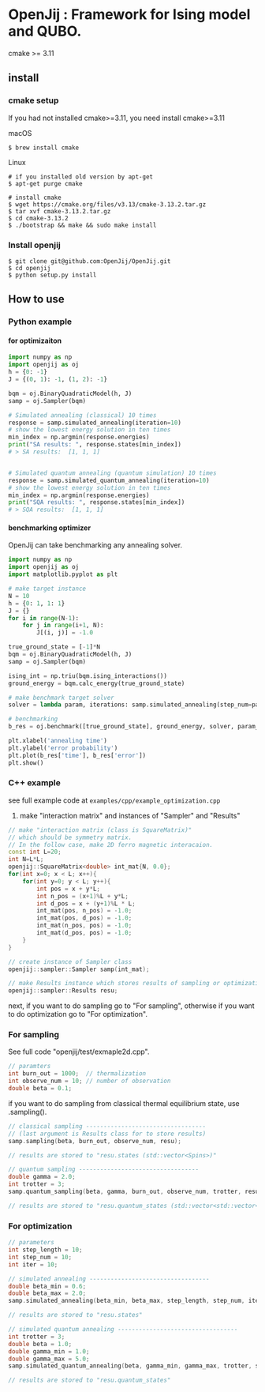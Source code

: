 # OpenJij : Framework for Ising model and QUBO.

cmake >= 3.11

## install

### cmake setup

If you had not installed cmake>=3.11, you need install cmake>=3.11

macOS
```
$ brew install cmake
```

Linux
```
# if you installed old version by apt-get
$ apt-get purge cmake

# install cmake 
$ wget https://cmake.org/files/v3.13/cmake-3.13.2.tar.gz
$ tar xvf cmake-3.13.2.tar.gz
$ cd cmake-3.13.2
$ ./bootstrap && make && sudo make install 
```

### Install openjij 
```
$ git clone git@github.com:OpenJij/OpenJij.git
$ cd openjij
$ python setup.py install
```

## How to use

### Python example

#### for optimizaiton

```python
import numpy as np
import openjij as oj
h = {0: -1}
J = {(0, 1): -1, (1, 2): -1}

bqm = oj.BinaryQuadraticModel(h, J) 
samp = oj.Sampler(bqm)

# Simulated annealing (classical) 10 times
response = samp.simulated_annealing(iteration=10)
# show the lowest energy solution in ten times
min_index = np.argmin(response.energies)
print("SA results: ", response.states[min_index])
# > SA results:  [1, 1, 1]


# Simulated quantum annealing (quantum simulation) 10 times
response = samp.simulated_quantum_annealing(iteration=10)
# show the lowest energy solution in ten times
min_index = np.argmin(response.energies)
print("SQA results: ", response.states[min_index])
# > SQA results:  [1, 1, 1]
```

#### benchmarking optimizer
OpenJij can take benchmarking any annealing solver.
```python 
import numpy as np
import openjij as oj
import matplotlib.pyplot as plt

# make target instance
N = 10
h = {0: 1, 1: 1}
J = {}
for i in range(N-1):
    for j in range(i+1, N):
        J[(i, j)] = -1.0

true_ground_state = [-1]*N
bqm = oj.BinaryQuadraticModel(h, J)
samp = oj.Sampler(bqm)

ising_int = np.triu(bqm.ising_interactions())
ground_energy = bqm.calc_energy(true_ground_state)

# make benchmark target solver
solver = lambda param, iterations: samp.simulated_annealing(step_num=param, iteration=iterations)

# benchmarking
b_res = oj.benchmark([true_ground_state], ground_energy, solver, param_list=np.arange(1, 161, 50))

plt.xlabel('annealing time')
plt.ylabel('error probability')
plt.plot(b_res['time'], b_res['error'])
plt.show()
```


### C++ example
see full example code at ``examples/cpp/example_optimization.cpp``

1. make "interaction matrix" and instances of "Sampler" and "Results"
```c++
// make "interaction matrix (class is SquareMatrix)" 
// which should be symmetry matrix.
// In the follow case, make 2D ferro magnetic interacaion.
const int L=20;
int N=L*L;
openjij::SquareMatrix<double> int_mat{N, 0.0};
for(int x=0; x < L; x++){
    for(int y=0; y < L; y++){
        int pos = x + y*L;
        int n_pos = (x+1)%L + y*L;
        int d_pos = x + (y+1)%L * L;
        int_mat(pos, n_pos) = -1.0;
        int_mat(pos, d_pos) = -1.0;
        int_mat(n_pos, pos) = -1.0;
        int_mat(d_pos, pos) = -1.0;
    }
}

// create instance of Sampler class
openjij::sampler::Sampler samp(int_mat);

// make Results instance which stores results of sampling or optimization.
openjij::sampler::Results resu;
```

next, if you want to do sampling go to "For sampling", otherwise if you want to do optimization go to "For optimization".

### For sampling
See full code "openjij/test/exmaple2d.cpp".
```c++
// paramters
int burn_out = 1000;  // thermalization
int observe_num = 10; // number of observation
double beta = 0.1;
```
if you want to do sampling from classical thermal equilibrium state, use .sampling().
``` c++
// classical sampling ----------------------------------
// (last argument is Results class for to store results)
samp.sampling(beta, burn_out, observe_num, resu);

// results are stored to "resu.states (std::vector<Spins>)"
```
``` c++
// quantum sampling ----------------------------------
double gamma = 2.0;
int trotter = 3;
samp.quantum_sampling(beta, gamma, burn_out, observe_num, trotter, resu);

// results are stored to "resu.quantum_states (std::vector<std::vector<Spins>>)"
```

### For optimization
```c++
// parameters
int step_length = 10;
int step_num = 10;
int iter = 10;
```

``` c++
// simulated annealing ----------------------------------
double beta_min = 0.6;
double beta_max = 2.0;
samp.simulated_annealing(beta_min, beta_max, step_length, step_num, iter, resu);

// results are stored to "resu.states"
```

``` c++
// simulated quantum annealing ----------------------------------
int trotter = 3;
double beta = 1.0;
double gamma_min = 1.0;
double gamma_max = 5.0;
samp.simulated_quantum_annealing(beta, gamma_min, gamma_max, trotter, step_length, step_num, iter, resu);

// results are stored to "resu.quantum_states"
```

